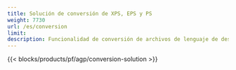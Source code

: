 ```yaml
---
title: Solución de conversión de XPS, EPS y PS 
weight: 7730
url: /es/conversion
limit: 
description: Funcionalidad de conversión de archivos de lenguaje de descripción de página proporcionada por las API nativas de Aspose.Page y las aplicaciones gratuitas para convertir archivos XPS, PS, EPS y OXPS.
---
```


{{< blocks/products/pf/agp/conversion-solution >}} 